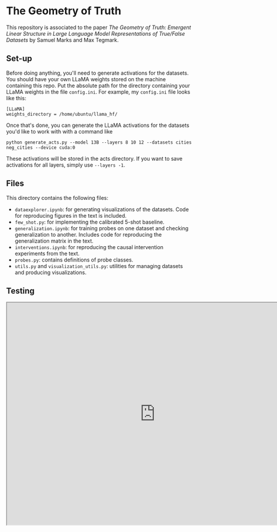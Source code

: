 # The Geometry of Truth

This repository is associated to the paper *The Geometry of Truth: Emergent Linear Structure in Large Language Model Representations of True/False Datasets* by Samuel Marks and Max Tegmark.

## Set-up
Before doing anything, you'll need to generate activations for the datasets. You should have your own LLaMA weights stored on the machine containing this repo. Put the absolute path for the directory containing your LLaMA weights in the file `config.ini`. For example, my `config.ini` file looks like this:
```
[LLaMA]
weights_directory = /home/ubuntu/llama_hf/
```
Once that's done, you can generate the LLaMA activations for the datasets you'd like to work with with a command like
```
python generate_acts.py --model 13B --layers 8 10 12 --datasets cities neg_cities --device cuda:0
```
These activations will be stored in the acts directory. If you want to save activations for all layers, simply use `--layers -1`.

## Files
This directory contains the following files:
* `dataexplorer.ipynb`: for generating visualizations of the datasets. Code for reproducing figures in the text is included.
* `few_shot.py`: for implementing the calibrated 5-shot baseline.
* `generalization.ipynb`: for training probes on one dataset and checking generalization to another. Includes code for reproducing the generalization matrix in the text.
* `interventions.ipynb`: for reproducing the causal intervention experiments from the text.
* `probes.py`: contains definitions of probe classes.
* `utils.py` and `visualization_utils.py`: utilities for managing datasets and producing visualizations. 

## Testing

<iframe src="https://saprmarks.github.io/geometry-of-truth/dataexplorer/plots/basic_datasets.html" width="800" height="600"></iframe>
